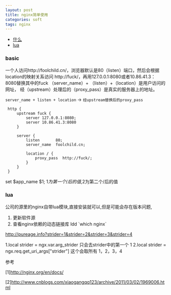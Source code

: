 ```yaml
---
layout: post
title: nginx简单使用
categories: soft
tags: nginx
---
```


*   [什么](#basic)
*   [lua](#lua)

### basic

一个人访问http://foolchild.cn/，浏览器默认是80（listen）端口，然后会根据
location的映射关系访问 http://fuck/，再用127.0.0.1:8080或者10.86.41.3：8080替换其中的fuck
（server_name）+ （listen）+（location）是用户访问的网址，
经（upstream）处理后的（proxy_pass）是真实的服务器上的地址。

`server_name + listen + location` -> `经upstream替换后的proxy_pass`

     http {
         upstream fuck { 
             server 127.0.0.1:8080; 
             server 10.86.41.3:8080 
         }
        
         server {
             listen       80;
             server_name  foolchild.cn;
        
             location / {                 
                 proxy_pass  http://fuck/;             
             }
         }  
     }

set $app_name $1; $1为第一个/后的值,$2为第二个/后的值

### lua

公司的源里的nginx自带lua模块,直接安装就可以,但是可能会存在版本问题,

1.  更新软件源
2.  查看nginx依赖的动态链接库 ldd \`which nginx\`

http://pureage.info?strider=1&strider=2&strider=3&strider=4

1.local strider = ngx.var.arg_strider
只会去strider中的第一个   1
2.local strider = ngx.req.get_uri_args["strider"]
这个会取所有  1，2，3，4

参考

[1]<http://nginx.org/en/docs/>

[2]<http://www.cnblogs.com/xiaogangqq123/archive/2011/03/02/1969006.html>
